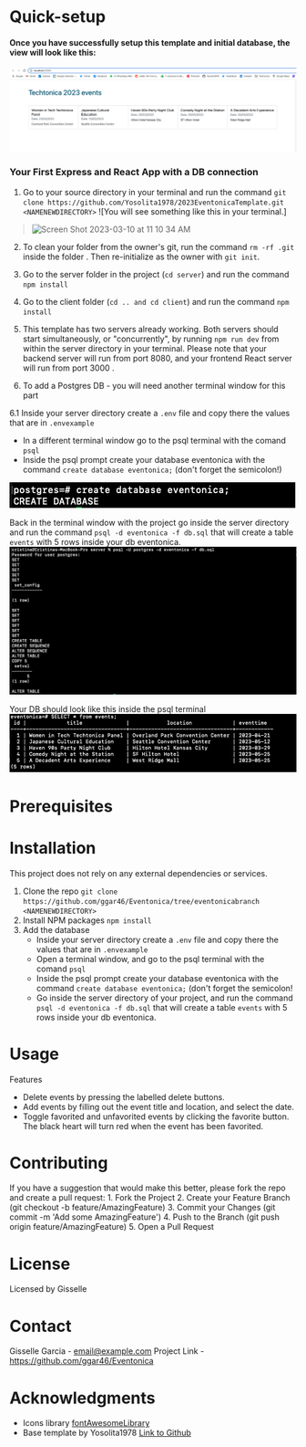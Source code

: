 # Quick-setup 

#### Once you have successfully setup this template and initial database, the view will look like this:

![Initial View of the project](https://raw.githubusercontent.com/Yosolita1978/screenshoots/50a5573f21c1265d20d838a36b98588f9b4eefce/2023/H1/Screen%20Shot%202023-03-09%20at%208.03.32%20PM.png)
### Your First Express and React App with a DB connection

1. Go to your source directory in your terminal and run the command `git clone https://github.com/Yosolita1978/2023EventonicaTemplate.git <NAMENEWDIRECTORY>`
![You will see something like this in your terminal.]

> <img width="768" alt="Screen Shot 2023-03-10 at 11 10 34 AM" src="https://user-images.githubusercontent.com/102179075/224608432-5e3d18bd-7cf5-4576-8b3f-2e903106abe1.png">

2. To clean your folder from the owner's git, run the command `rm -rf .git` inside the folder <NAMENEWDIRECTORY>. Then re-initialize as the owner with `git init`.

3. Go to the server folder in the project (`cd server`) and run the command `npm install`

4. Go to the client folder (`cd .. and cd client`) and run the command `npm install`

5. This template has two servers already working. Both servers should start simultaneously, or "concurrently", by running `npm run dev` from within the server directory in your terminal. Please note that your backend server will run from port 8080, and your frontend React server will run from port 3000 .

6. To add a Postgres DB - you will need another terminal window for this part

6.1 Inside your server directory create a `.env` file and copy there the values that are in `.envexample`

* In a different terminal window go to the psql terminal with the comand `psql`
* Inside the psql prompt create your database eventonica with the command `create database eventonica;` (don't forget the semicolon!)

![You will see something like this](https://raw.githubusercontent.com/Yosolita1978/screenshoots/b6b7e47b8ccda4b9f709d20e94cacb6506d4dc13/2023/H1/Screen%20Shot%202023-03-13%20at%2011.13.13%20AM.png)

Back in the terminal window with the project go inside the server directory and run the command `psql -d eventonica -f db.sql` that will create a table `events` with 5 rows inside your db eventonica. 
![This will be the result of that command](https://raw.githubusercontent.com/Yosolita1978/screenshoots/b6b7e47b8ccda4b9f709d20e94cacb6506d4dc13/2023/H1/Screen%20Shot%202023-03-13%20at%2011.12.29%20AM.png)

Your DB should look like this inside the psql terminal
![Your DB should look like this](https://raw.githubusercontent.com/Yosolita1978/screenshoots/696689a627eb5ca206b5a2eaebec7cc1efa15ffc/2023/H1/Screen%20Shot%202023-03-09%20at%208.25.54%20PM.png)


# Prerequisites


# Installation
This project does not rely on any external dependencies or services.
1. Clone the repo ```git clone https://github.com/ggar46/Eventonica/tree/eventonicabranch <NAMENEWDIRECTORY>```
2. Install NPM packages ```npm install```
3. Add the database
    * Inside your server directory create a `.env` file and copy there the values that are in `.envexample`
    * Open a terminal window, and go to the psql terminal with the comand `psql`
    * Inside the psql prompt create your database eventonica with the command `create database eventonica;` (don't forget the semicolon!
    * Go inside the server directory of your project, and run the command `psql -d eventonica -f db.sql` that will create a table `events` with 5 rows inside your db eventonica. 


# Usage
Features
* Delete events by pressing the labelled delete buttons.
* Add events by filling out the event title and location, and select the date.
* Toggle favorited and unfavorited events by clicking the favorite button. The black heart will turn red when the event has been favorited.


# Contributing
If you have a suggestion that would make this better, please fork the repo and create a pull request:
    1. Fork the Project
    2. Create your Feature Branch (git checkout -b feature/AmazingFeature)
    3. Commit your Changes (git commit -m 'Add some AmazingFeature')
    4. Push to the Branch (git push origin feature/AmazingFeature)
    5. Open a Pull Request


# License
Licensed by Gisselle


# Contact
Gisselle Garcia - email@example.com
Project Link - https://github.com/ggar46/Eventonica


# Acknowledgments

* Icons library [fontAwesomeLibrary](https://fontawesomeicons.com/heart)
* Base template by Yosolita1978 [Link to Github](https://github.com/Yosolita1978/2023EventonicaTemplate)

